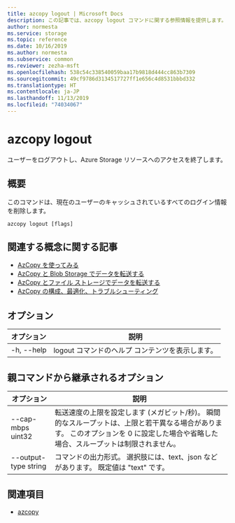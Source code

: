 ```yaml
---
title: azcopy logout | Microsoft Docs
description: この記事では、azcopy logout コマンドに関する参照情報を提供します。
author: normesta
ms.service: storage
ms.topic: reference
ms.date: 10/16/2019
ms.author: normesta
ms.subservice: common
ms.reviewer: zezha-msft
ms.openlocfilehash: 538c54c338540059baa17b9818d444cc863b7309
ms.sourcegitcommit: 49cf9786d3134517727ff1e656c4d8531bbbd332
ms.translationtype: HT
ms.contentlocale: ja-JP
ms.lasthandoff: 11/13/2019
ms.locfileid: "74034067"
---
```

# <a name="azcopy-logout"></a>azcopy logout

ユーザーをログアウトし、Azure Storage リソースへのアクセスを終了します。

## <a name="synopsis"></a>概要

このコマンドは、現在のユーザーのキャッシュされているすべてのログイン情報を削除します。

```azcopy
azcopy logout [flags]
```

## <a name="related-conceptual-articles"></a>関連する概念に関する記事

- [AzCopy を使ってみる](storage-use-azcopy-v10.md)
- [AzCopy と Blob Storage でデータを転送する](storage-use-azcopy-blobs.md)
- [AzCopy とファイル ストレージでデータを転送する](storage-use-azcopy-files.md)
- [AzCopy の構成、最適化、トラブルシューティング](storage-use-azcopy-configure.md)

## <a name="options"></a>オプション

|オプション|説明|
|--|--|
|-h, --help|logout コマンドのヘルプ コンテンツを表示します。|

## <a name="options-inherited-from-parent-commands"></a>親コマンドから継承されるオプション

|オプション|説明|
|---|---|
|--cap-mbps uint32|転送速度の上限を設定します (メガビット/秒)。 瞬間的なスループットは、上限と若干異なる場合があります。 このオプションを 0 に設定した場合や省略した場合、スループットは制限されません。|
|--output-type string|コマンドの出力形式。 選択肢には、text、json などがあります。 既定値は "text" です。|

## <a name="see-also"></a>関連項目

- [azcopy](storage-ref-azcopy.md)
